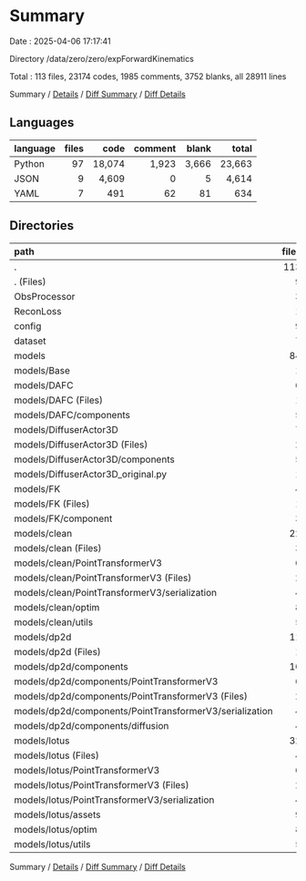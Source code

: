 # Summary

Date : 2025-04-06 17:17:41

Directory /data/zero/zero/expForwardKinematics

Total : 113 files,  23174 codes, 1985 comments, 3752 blanks, all 28911 lines

Summary / [Details](details.md) / [Diff Summary](diff.md) / [Diff Details](diff-details.md)

## Languages
| language | files | code | comment | blank | total |
| :--- | ---: | ---: | ---: | ---: | ---: |
| Python | 97 | 18,074 | 1,923 | 3,666 | 23,663 |
| JSON | 9 | 4,609 | 0 | 5 | 4,614 |
| YAML | 7 | 491 | 62 | 81 | 634 |

## Directories
| path | files | code | comment | blank | total |
| :--- | ---: | ---: | ---: | ---: | ---: |
| . | 113 | 23,174 | 1,985 | 3,752 | 28,911 |
| . (Files) | 9 | 1,873 | 262 | 457 | 2,592 |
| ObsProcessor | 3 | 922 | 124 | 234 | 1,280 |
| ReconLoss | 1 | 149 | 4 | 35 | 188 |
| config | 9 | 606 | 80 | 113 | 799 |
| dataset | 7 | 2,063 | 308 | 482 | 2,853 |
| models | 84 | 17,561 | 1,207 | 2,431 | 21,199 |
| models/Base | 1 | 41 | 0 | 13 | 54 |
| models/DAFC | 6 | 1,495 | 123 | 262 | 1,880 |
| models/DAFC (Files) | 1 | 484 | 88 | 101 | 673 |
| models/DAFC/components | 5 | 1,011 | 35 | 161 | 1,207 |
| models/DiffuserActor3D | 7 | 1,985 | 211 | 373 | 2,569 |
| models/DiffuserActor3D (Files) | 2 | 974 | 176 | 214 | 1,364 |
| models/DiffuserActor3D/components | 5 | 1,011 | 35 | 159 | 1,205 |
| models/DiffuserActor3D_original.py | 1 | 553 | 49 | 68 | 670 |
| models/FK | 4 | 463 | 50 | 150 | 663 |
| models/FK (Files) | 1 | 342 | 46 | 110 | 498 |
| models/FK/component | 3 | 121 | 4 | 40 | 165 |
| models/clean | 22 | 2,878 | 225 | 546 | 3,649 |
| models/clean (Files) | 3 | 284 | 19 | 66 | 369 |
| models/clean/PointTransformerV3 | 6 | 1,685 | 123 | 257 | 2,065 |
| models/clean/PointTransformerV3 (Files) | 2 | 1,345 | 74 | 146 | 1,565 |
| models/clean/PointTransformerV3/serialization | 4 | 340 | 49 | 111 | 500 |
| models/clean/optim | 8 | 539 | 36 | 141 | 716 |
| models/clean/utils | 5 | 370 | 47 | 82 | 499 |
| models/dp2d | 11 | 2,303 | 178 | 425 | 2,906 |
| models/dp2d (Files) | 1 | 163 | 28 | 51 | 242 |
| models/dp2d/components | 10 | 2,140 | 150 | 374 | 2,664 |
| models/dp2d/components/PointTransformerV3 | 6 | 1,685 | 123 | 257 | 2,065 |
| models/dp2d/components/PointTransformerV3 (Files) | 2 | 1,345 | 74 | 146 | 1,565 |
| models/dp2d/components/PointTransformerV3/serialization | 4 | 340 | 49 | 111 | 500 |
| models/dp2d/components/diffusion | 4 | 455 | 27 | 117 | 599 |
| models/lotus | 32 | 7,843 | 371 | 594 | 8,808 |
| models/lotus (Files) | 4 | 668 | 46 | 96 | 810 |
| models/lotus/PointTransformerV3 | 6 | 1,685 | 123 | 257 | 2,065 |
| models/lotus/PointTransformerV3 (Files) | 2 | 1,345 | 74 | 146 | 1,565 |
| models/lotus/PointTransformerV3/serialization | 4 | 340 | 49 | 111 | 500 |
| models/lotus/assets | 9 | 4,609 | 0 | 5 | 4,614 |
| models/lotus/optim | 8 | 539 | 36 | 141 | 716 |
| models/lotus/utils | 5 | 342 | 166 | 95 | 603 |

Summary / [Details](details.md) / [Diff Summary](diff.md) / [Diff Details](diff-details.md)